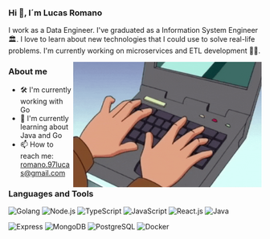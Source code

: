 <!-- <img src="https://raw.githubusercontent.com/lromano97/lromano97/main/banner-lromano97.gif" alt="Banner lromano97" title=""/> -->

### Hi 👋, I´m Lucas Romano

I work as a Data Engineer. I've graduated as a Information System Engineer 🏛. I love to learn about new technologies that I could use to solve real-life problems. I'm currently working on microservices and ETL development 👨‍💻.


<img align="right" height="250" width="375" alt="" src="https://raw.githubusercontent.com/lromano97/lromano97/main/typing.gif" />

 
### About me
- 🛠 I'm currently working with Go
- 🚀 I'm currently learning about Java and Go
- 📫 How to reach me: romano.97lucas@gmail.com

### Languages and Tools
![Golang](https://img.shields.io/badge/Golang-black?style=flat-square&logo=go)
![Node.js](https://img.shields.io/badge/Node.js-black?style=flat-square&logo=node.js)
![TypeScript](https://img.shields.io/badge/TypeScript-black?style=flat-square&logo=typescript)
![JavaScript](https://img.shields.io/badge/JavaScript-black?style=flat-square&logo=javascript)
![React.js](https://img.shields.io/badge/React.js-black?style=flat-square&logo=react)
![Java](https://img.shields.io/badge/Java-black?style=flat-square&logo=java)

![Express](https://img.shields.io/badge/Express-black?style=flat-square&logo=express)
![MongoDB](https://img.shields.io/badge/MongoDB-black?style=flat-square&logo=mongodb)
![PostgreSQL](https://img.shields.io/badge/PostgreSQL-black?style=flat-square&logo=postgresql)
![Docker](https://img.shields.io/badge/Docker-black?style=flat-square&logo=docker)


<!--
**lromano97/lromano97** is a ✨ _special_ ✨ repository because its `README.md` (this file) appears on your GitHub profile.

Here are some ideas to get you started:

- 🔭 I’m currently working on ...
- 🌱 I’m currently learning ...
- 👯 I’m looking to collaborate on ...
- 🤔 I’m looking for help with ...
- 💬 Ask me about ...
- 📫 How to reach me: ...
- 😄 Pronouns: ...
- ⚡ Fun fact: ...
-->
